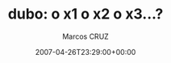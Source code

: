 ---
title: 'dubo: o x1 o x2 o x3...?'
posts: 4
hash: 't731'
author: 'Marcos CRUZ'
date: 2007-04-26T23:29:00+00:00
sources:
  - http://forums.tokipona.org/viewtopic.php%3Ft=731.html
---
